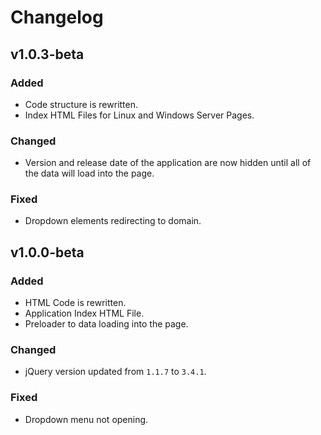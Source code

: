# Changelog

## v1.0.3-beta
### Added
- Code structure is rewritten.
- Index HTML Files for Linux and Windows Server Pages.

### Changed
- Version and release date of the application are now hidden until all of the data will load into the page.

### Fixed
- Dropdown elements redirecting to domain.

## v1.0.0-beta
### Added
- HTML Code is rewritten.
- Application Index HTML File.
- Preloader to data loading into the page.

### Changed
- jQuery version updated from `1.1.7` to `3.4.1`.

### Fixed
- Dropdown menu not opening.
